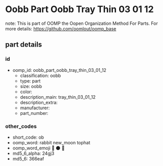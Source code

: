 # Oobb Part Oobb Tray Thin 03 01 12  

note: This is part of OOMP the Oopen Organization Method For Parts. For more details: https://github.com/oomlout/oomp_base

##  part details





### id
* oomp_id: oobb_part_oobb_tray_thin_03_01_12
  * classification: oobb
  * type: part
  * size: oobb
  * color: 
  * description_main: tray_thin_03_01_12
  * description_extra: 
  * manufacturer: 
  * part_number: 

### other_codes
* short_code: ob
* oomp_word: rabbit new_moon tophat
* oomp_word_emoji :rabbit: :new_moon: :tophat:
* md5_6_alpha: 24gj3
* md5_6: 366eaf